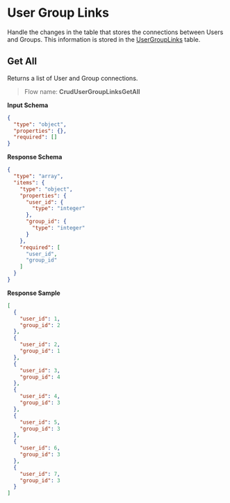 # User Group Links

Handle the changes in the table that stores the connections between Users and
Groups. This information is stored in
the [UserGroupLinks](TableSchemas.md#user-and-group-links) table.

## Get All

Returns a list of User and Group connections.

> Flow name: **CrudUserGroupLinksGetAll**

**Input Schema**

```json
{
  "type": "object",
  "properties": {},
  "required": []
}
```

**Response Schema**

```json
{
  "type": "array",
  "items": {
    "type": "object",
    "properties": {
      "user_id": {
        "type": "integer"
      },
      "group_id": {
        "type": "integer"
      }
    },
    "required": [
      "user_id",
      "group_id"
    ]
  }
}
```

**Response Sample**

```json
[
  {
    "user_id": 1,
    "group_id": 2
  },
  {
    "user_id": 2,
    "group_id": 1
  },
  {
    "user_id": 3,
    "group_id": 4
  },
  {
    "user_id": 4,
    "group_id": 3
  },
  {
    "user_id": 5,
    "group_id": 3
  },
  {
    "user_id": 6,
    "group_id": 3
  },
  {
    "user_id": 7,
    "group_id": 3
  }
]
```